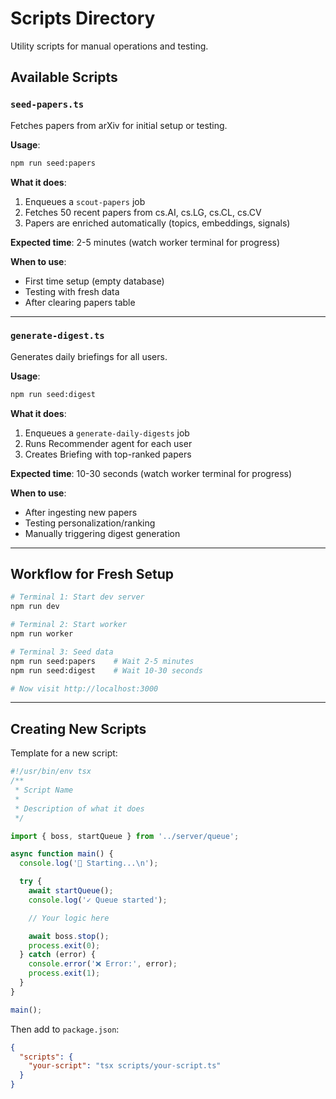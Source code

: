 # Scripts Directory

Utility scripts for manual operations and testing.

## Available Scripts

### `seed-papers.ts`
Fetches papers from arXiv for initial setup or testing.

**Usage**:
```bash
npm run seed:papers
```

**What it does**:
1. Enqueues a `scout-papers` job
2. Fetches 50 recent papers from cs.AI, cs.LG, cs.CL, cs.CV
3. Papers are enriched automatically (topics, embeddings, signals)

**Expected time**: 2-5 minutes (watch worker terminal for progress)

**When to use**:
- First time setup (empty database)
- Testing with fresh data
- After clearing papers table

---

### `generate-digest.ts`
Generates daily briefings for all users.

**Usage**:
```bash
npm run seed:digest
```

**What it does**:
1. Enqueues a `generate-daily-digests` job
2. Runs Recommender agent for each user
3. Creates Briefing with top-ranked papers

**Expected time**: 10-30 seconds (watch worker terminal for progress)

**When to use**:
- After ingesting new papers
- Testing personalization/ranking
- Manually triggering digest generation

---

## Workflow for Fresh Setup

```bash
# Terminal 1: Start dev server
npm run dev

# Terminal 2: Start worker
npm run worker

# Terminal 3: Seed data
npm run seed:papers    # Wait 2-5 minutes
npm run seed:digest    # Wait 10-30 seconds

# Now visit http://localhost:3000
```

---

## Creating New Scripts

Template for a new script:

```typescript
#!/usr/bin/env tsx
/**
 * Script Name
 *
 * Description of what it does
 */

import { boss, startQueue } from '../server/queue';

async function main() {
  console.log('🚀 Starting...\n');

  try {
    await startQueue();
    console.log('✓ Queue started');

    // Your logic here

    await boss.stop();
    process.exit(0);
  } catch (error) {
    console.error('❌ Error:', error);
    process.exit(1);
  }
}

main();
```

Then add to `package.json`:
```json
{
  "scripts": {
    "your-script": "tsx scripts/your-script.ts"
  }
}
```
